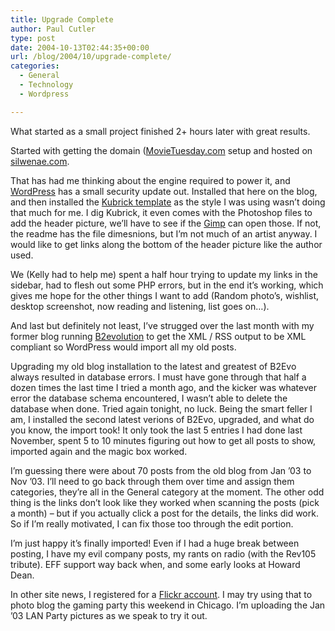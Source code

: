 ```yaml
---
title: Upgrade Complete
author: Paul Cutler
type: post
date: 2004-10-13T02:44:35+00:00
url: /blog/2004/10/upgrade-complete/
categories:
  - General
  - Technology
  - Wordpress

---
```

What started as a small project finished 2+ hours later with great results.

Started with getting the domain ([MovieTuesday.com][1] setup and hosted on [silwenae.com][2].

That has had me thinking about the engine required to power it, and [WordPress][3] has a small security update out. Installed that here on the blog, and then installed the [Kubrick template][4] as the style I was using wasn&#8217;t doing that much for me. I dig Kubrick, it even comes with the Photoshop files to add the header picture, we&#8217;ll have to see if the [Gimp][5] can open those. If not, the readme has the file dimesnions, but I&#8217;m not much of an artist anyway. I would like to get links along the bottom of the header picture like the author used.

We (Kelly had to help me) spent a half hour trying to update my links in the sidebar, had to flesh out some PHP errors, but in the end it&#8217;s working, which gives me hope for the other things I want to add (Random photo&#8217;s, wishlist, desktop screenshot, now reading and listening, list goes on&#8230;).

And last but definitely not least, I&#8217;ve strugged over the last month with my former blog running [B2evolution][6] to get the XML / RSS output to be XML compliant so WordPress would import all my old posts.

Upgrading my old blog installation to the latest and greatest of B2Evo always resulted in database errors. I must have gone through that half a dozen times the last time I tried a month ago, and the kicker was whatever error the database schema encountered, I wasn&#8217;t able to delete the database when done. Tried again tonight, no luck. Being the smart feller I am, I installed the second latest verions of B2Evo, upgraded, and what do you know, the import took! It only took the last 5 entries I had done last November, spent 5 to 10 minutes figuring out how to get all posts to show, imported again and the magic box worked.

I&#8217;m guessing there were about 70 posts from the old blog from Jan &#8217;03 to Nov &#8217;03. I&#8217;ll need to go back through them over time and assign them categories, they&#8217;re all in the General category at the moment. The other odd thing is the links don&#8217;t look like they worked when scanning the posts (pick a month) &#8211; but if you actually click a post for the details, the links did work. So if I&#8217;m really motivated, I can fix those too through the edit portion.

I&#8217;m just happy it&#8217;s finally imported! Even if I had a huge break between posting, I have my evil company posts, my rants on radio (with the Rev105 tribute). EFF support way back when, and some early looks at Howard Dean.

In other site news, I registered for a [Flickr account][7]. I may try using that to photo blog the gaming party this weekend in Chicago. I&#8217;m uploading the Jan &#8217;03 LAN Party pictures as we speak to try it out.

 [1]: http://www.movietuesday.com
 [2]: http://www.silwenae.com
 [3]: http://www.wordpress.org
 [4]: http://binarybonsai.com/kubrick/
 [5]: http://www.gimp.org
 [6]: http://www.b2evolution.net
 [7]: http://www.flickr.com/photos/99002017@N00/